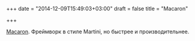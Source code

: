 +++
date = "2014-12-09T15:49:03+03:00"
draft = false
title = "Macaron"

+++

<p><a href="http://blog.gopheracademy.com/advent-2014/macaron/">Macaron</a>. Фреймворк в стиле Martini, но быстрее и производительнее.</p>


